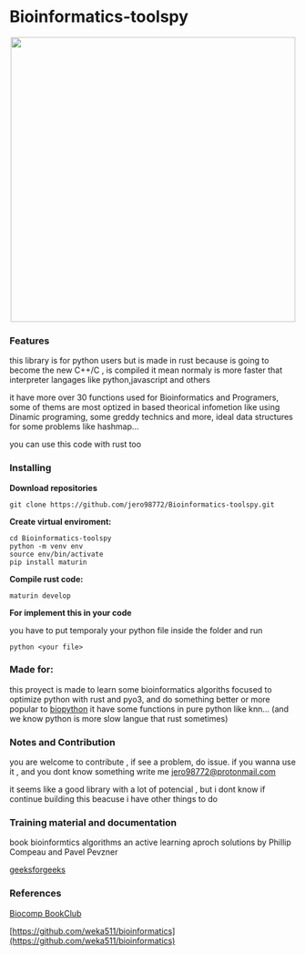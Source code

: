 

# Bioinformatics-toolspy
<p align="center"><img src="https://raw.githubusercontent.com/jero98772/Bioinformatics-toolspy/main/docs/logo.jpeg" width="500" height="500"></p>

### Features 

this library is for python users but is made in rust because is going to become the new C++/C , is compiled it mean normaly is more faster that interpreter langages like python,javascript and others

it have more over 30 functions used for Bioinformatics and Programers, some of thems are most optized in based theorical infometion like using Dinamic programing, some greddy technics and more, ideal data structures for some problems like hashmap...

you can use this code with rust too

### Installing

**Download repositories**

    git clone https://github.com/jero98772/Bioinformatics-toolspy.git

**Create virtual enviroment:**

    cd Bioinformatics-toolspy
    python -m venv env
    source env/bin/activate
    pip install maturin

**Compile rust code:**

    maturin develop

**For implement this in your code** 

you have to put temporaly your python file inside the folder  and run 

    python <your file>



### Made for:

this proyect is made to learn some bioinformatics algoriths focused to optimize python with rust and pyo3, and do something better or more popular to [biopython](https://github.com/biopython/biopython) it have some functions in pure python like knn... (and we know python is more slow langue that rust sometimes)


### Notes and Contribution

you are welcome to contribute , if see a problem, do issue. if you wanna use it , and you dont know something write me [jero98772@protonmail.com](jero98772@protonmail.com)

it seems like a good library with a lot of potencial , but i dont know if continue building this beacuse i have other things to do 


### Training material and documentation

book bioinformtics algorithms an active learning aproch solutions by Phillip Compeau and Pavel Pevzner

[geeksforgeeks](www.geeksforgeeks.org)

### References

[Biocomp BookClub ](https://github.com/juanjo255/Biocomp-BookClub)

[https://github.com/weka511/bioinformatics](https://github.com/weka511/bioinformatics)

